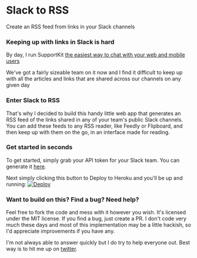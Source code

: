 # Slack to RSS
Create an RSS feed from links in your Slack channels

### Keeping up with links in Slack is hard

By day, I run SupportKit [the easiest way to chat with your web and mobile users](https://supportkit.io/?utm_source=slack2rss)

We've got a fairly sizeable team on it now and I find it difficult to keep up with all the articles and links that are shared across our channels on any given day

### Enter Slack to RSS

That's why I decided to build this handy little web app that generates an RSS feed of the links shared in any of your team's public Slack channels. You can add these feeds to any RSS reader, like Feedly or Flipboard, and then keep up with them on the go, in an interface made for reading.

### Get started in seconds

To get started, simply grab your API token for your Slack team. You can generate it [here](https://api.slack.com/web).

Next simply clicking this button to Deploy to Heroku and you'll be up and running: <a href="https://heroku.com/deploy?template=https://github.com/gozman/slack-rss/tree/master"><img src="https://www.herokucdn.com/deploy/button.png" alt="Deploy"></a>

### Want to build on this? Find a bug? Need help?

Feel free to fork the code and mess with it however you wish. It's licensed under the MIT license. If you find a bug, just create a PR. I don't code very much these days and most of this implementation may be a little hackish, so I'd appreciate improvements if you have any.

I'm not always able to answer quickly but I do try to help everyone out. Best way is to hit me up on [twitter](https://twitter.com/gozmike).